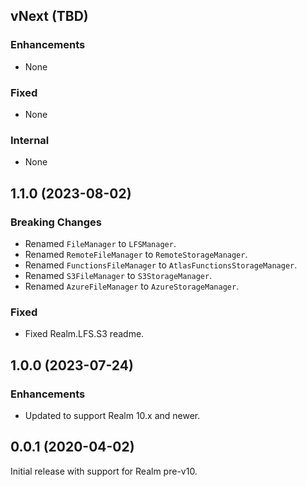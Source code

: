 ## vNext (TBD)

### Enhancements
* None

### Fixed
* None

### Internal
* None

## 1.1.0 (2023-08-02)

### Breaking Changes
* Renamed `FileManager` to `LFSManager`.
* Renamed `RemoteFileManager` to `RemoteStorageManager`.
* Renamed `FunctionsFileManager` to `AtlasFunctionsStorageManager`.
* Renamed `S3FileManager` to `S3StorageManager`.
* Renamed `AzureFileManager` to `AzureStorageManager`.

### Fixed
* Fixed Realm.LFS.S3 readme.


## 1.0.0 (2023-07-24)

### Enhancements
* Updated to support Realm 10.x and newer.


## 0.0.1 (2020-04-02)

Initial release with support for Realm pre-v10.